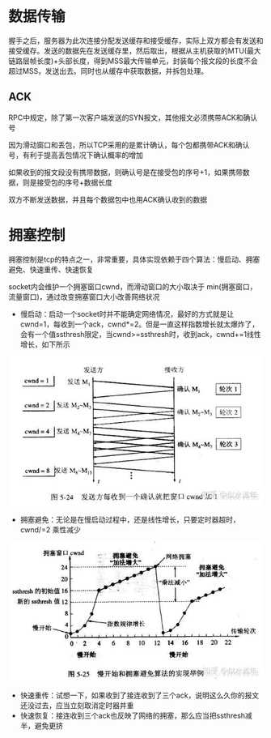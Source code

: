 # 数据传输
握手之后，服务器为此次连接分配发送缓存和接受缓存，实际上双方都会有发送和接受缓存。发送的数据先在发送缓存里，然后取出，根据从主机获取的MTU(最大链路层帧长度)+头部长度，得到MSS最大传输单元，封装每个报文段的长度不会超过MSS，发送出去。同时也从缓存中获取数据，并拆包处理。

## ACK
RPC中规定，除了第一次客户端发送的SYN报文，其他报文必须携带ACK和确认号

因为滑动窗口和丢包，所以TCP采用的是累计确认，每个包都携带ACK和确认号，有利于提高丢包情况下确认概率的增加

如果收到的报文段没有携带数据，则确认号是在接受包的序号+1，如果携带数据，则是接受包的序号+数据长度

双方不断发送数据，并且每个数据包中也用ACK确认收到的数据

# 拥塞控制
拥塞控制是tcp的特点之一，非常重要，具体实现依赖于四个算法：慢启动、拥塞避免、快速重传、快速恢复

socket内会维护一个拥塞窗口cwnd，而滑动窗口的大小取决于 min(拥塞窗口，流量窗口)，通过改变拥塞窗口大小改善网络状况


- 慢启动：启动一个socket时并不能确定网络情况，最好的方式就是让cwnd=1，每收到一个ack，cwnd*=2。但是一直这样指数增长就太爆炸了，会有一个值ssthresh限定，当cwnd>=ssthresh时，收到ack，cwnd+=1线性增长，如下所示

![](img/10.png)

- 拥塞避免：无论是在慢启动过程中，还是线性增长，只要定时器超时，cwnd/=2 乘性减少

![](img/11.png)

- 快速重传：试想一下，如果收到了接连收到了三个ack，说明这么久你的报文还没过去，应当立刻取消定时器并重
- 快速恢复：接连收到三个ack也反映了网络的拥塞，那么应当把ssthresh减半，避免更挤